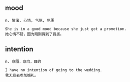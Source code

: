 
## mood
```
n. 情绪, 心情, 气氛, 氛围

She is in a good mood because she just got a promotion.
她心情不错，因为刚刚得到了提拔。
```

## intention
```
n. 意图，意向，目的

I have no intention of going to the wedding.
我无意去参加婚礼。
```